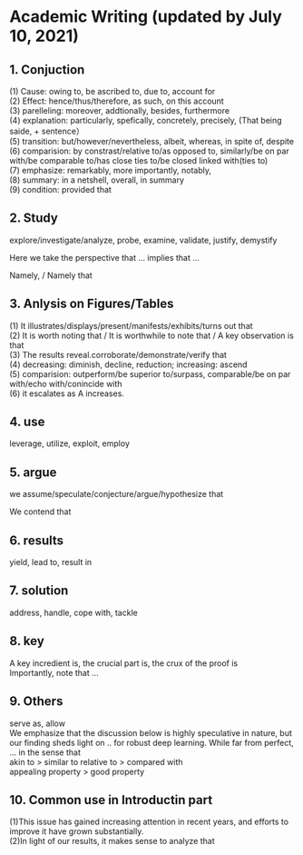 # Academic Writing (updated by July 10, 2021)

## 1. Conjuction
(1) Cause: owing to, be ascribed to, due to, account for  
(2) Effect: hence/thus/therefore, as such, on this account  
(3) parelleling: moreover, addtionally, besides, furthermore  
(4) explanation: particularly, spefically, concretely, precisely, (That being saide, + sentence）  
(5) transition: but/however/nevertheless,  albeit, whereas, in spite of, despite  
(6) comparision: by constrast/relative to/as opposed to, similarly/be on par with/be comparable to/has close ties to/be closed linked with(ties to)  
(7) emphasize: remarkably, more importantly, notably,   
(8) summary: in a netshell, overall, in summary  
(9) condition: provided that  

## 2. Study
explore/investigate/analyze, probe, examine, validate, justify, demystify  

Here we take the perspective that ... implies that ...

Namely, / Namely that

## 3. Anlysis on Figures/Tables  
(1) It illustrates/displays/present/manifests/exhibits/turns out that  
(2) It is worth noting that / It is worthwhile to note that / A key observation is that  
(3) The results reveal.corroborate/demonstrate/verify that  
(4) decreasing: diminish, decline, reduction; increasing: ascend  
(5) comparision: outperform/be superior to/surpass, comparable/be on par with/echo with/conincide with  
(6) it escalates as A increases.


## 4. use
leverage, utilize, exploit, employ

## 5. argue 
we assume/speculate/conjecture/argue/hypothesize that

We contend that 

## 6. results 
yield, lead to, result in

## 7. solution
address, handle, cope with, tackle

## 8. key 
A key incredient is, the crucial part is, the crux of the proof is   
Importantly, note that ...

## 9. Others
serve as, allow  
We emphasize that the discussion below is highly speculative in nature, but our finding sheds light on .. for robust deep learning. 
While far from perfect, ...
in the sense that  
akin to > similar to
relative to > compared with  
appealing property > good property  

## 10. Common use in Introductin part  
(1)This issue has gained increasing attention in recent years, and efforts to improve it have grown substantially.  
(2)In light of our results, it makes sense to analyze that 


